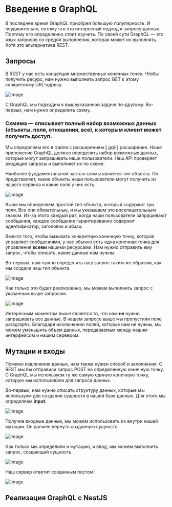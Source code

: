 # Введение в GraphQL

В последнее время GraphQL приобрел большую популярность. И неудивительно, потому что это интересный подход к запросу данных. Поэтому его определенно стоит изучить. По своей сути GraphQL — это язык запросов со средой выполнения, которая может их выполнять. Хотя это альтернатива REST.

## Запросы

В REST у нас есть концепция множественных конечных точек. 
Чтобы получить ресурс, нам нужно выполнить запрос GET к этому конкретному URL-адресу.

![image](https://user-images.githubusercontent.com/105854514/173255469-1d001fff-1d98-4c89-9d34-59ca61aefb84.png)

С GraphQL мы подходим к вышеуказанной задаче по-другому. Во-первых, нам нужно определить схему.

### Схмема — описывает полный набор возможных данных (объекты, поля, отношения, все), к которым клиент может получить доступ.

Мы определяем его в файле с расширением [.gql-] расширение. Наше приложение GraphQL должно определить набор возможных данных, которые могут запрашивать наши пользователи. Наш API проверяет входящие запросы и выполняет их по схеме.

Наиболее фундаментальной частью схемы является тип объекта. Он представляет, какие объекты наши пользователи могут получить из нашего сервиса и какие поля у них есть.

![image](https://user-images.githubusercontent.com/105854514/173255703-e51d1c21-004a-48a8-8638-6d9f9f5eb4ee.png)

Выше мы определяем простой тип объекта, который содержит три поля. Все они обязательные, и мы указываем это восклицательным знаком. Из-за этого каждый раз, когда наши пользователи запрашивают сообщения, каждое сообщение гарантированно содержит идентификатор, заголовок и абзац.

Вместо того, чтобы вызывать конкретную конечную точку, которая управляет сообщениями, у нас обычно есть одна конечная точка для управления **всеми** нашими ресурсами. Нам нужно отправить ему запрос, чтобы описать, какие данные нам нужны.

Во-первых, нам нужно определить наш запрос таким же образом, как мы создали наш тип объекта.

![image](https://user-images.githubusercontent.com/105854514/173255875-8909b5c3-c37f-419d-8dd1-d0e3ec4db013.png)

Как только это будет реализовано, мы можем выполнить запрос с указанным выше запросом.

![image](https://user-images.githubusercontent.com/105854514/173256342-47256acb-4714-4b7b-9dab-a52f816f12be.png)

Интересным моментом выше является то, что нам **не** нужно запрашивать все данные. В нашем запросе выше мы пропустили поле paragraphs. Благодаря исключению полей, которые нам не нужны, мы можем уменьшить объем данных, передаваемых между нашим интерфейсом и нашим сервером.

## Мутации и входы

Помимо извлечения данных, нам также нужен способ и заполнения. С REST мы бы отправили запрос POST на определенную конечную точку. С GraphQL мы используем ту же самую единую конечную точку, которую мы использовали для запроса данных.

Во-первых, нам нужно описать структуру данных, которые мы используем для создания сущности в нашей базе данных. Для этого мы определяем **input**.

![image](https://user-images.githubusercontent.com/105854514/173256548-af3da23e-7b94-4ab1-9203-3a8c511e92a6.png)

Получив входные данные, мы можем использовать их внутри нашей мутации. Он должен вернуть созданную сущность.

![image](https://user-images.githubusercontent.com/105854514/173256566-e064fd41-0ccb-4c4f-a00b-b4aae6472f17.png)

Как только мы определили и мутацию, и ввод, мы можем выполнить запрос, создающий сущность.

![image](https://user-images.githubusercontent.com/105854514/173256690-b643d975-409b-43a0-a124-8ed67195f44a.png)

Наш сервер ответит созданным постом!

![image](https://user-images.githubusercontent.com/105854514/173256919-7ee6774f-8931-4713-9d26-0529f99ba285.png)

## Реализация GraphQL с NestJS




